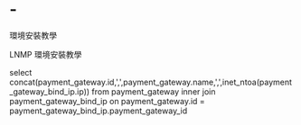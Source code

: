 # -
環境安裝教學

LNMP 環境安裝教學

select concat(payment_gateway.id,',',payment_gateway.name,',',inet_ntoa(payment_gateway_bind_ip.ip)) from payment_gateway inner join payment_gateway_bind_ip on payment_gateway.id = payment_gateway_bind_ip.payment_gateway_id
